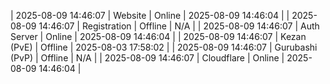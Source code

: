 | 2025-08-09 14:46:07 | Website | Online | 2025-08-09 14:46:04 |
| 2025-08-09 14:46:07 | Registration | Offline | N/A |
| 2025-08-09 14:46:07 | Auth Server | Online | 2025-08-09 14:46:04 |
| 2025-08-09 14:46:07 | Kezan (PvE) | Offline | 2025-08-03 17:58:02 |
| 2025-08-09 14:46:07 | Gurubashi (PvP) | Offline | N/A |
| 2025-08-09 14:46:07 | Cloudflare | Online | 2025-08-09 14:46:04 |
